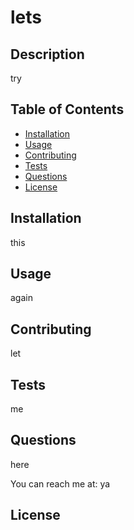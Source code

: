 
  # lets

  ## Description 
  <p>try
  </p>

  ## Table of Contents 
  * [Installation](#installation)
  * [Usage](#usage)
  * [Contributing](#contributing)
  * [Tests](#tests)
  * [Questions](#questions)
  * [License](#license)

  ## Installation 
  <p>this
  </p>

  ## Usage
  <p>again</p>

  ## Contributing
  <p>let</p>

  ## Tests
  <p>me</p>
  
  ## Questions
  <p>here</p>
  <p>You can reach me at: ya </p>

  ## License

